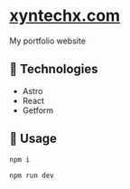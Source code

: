 # [xyntechx.com](https://xyntechx.com/)
My portfolio website

## 🤖 Technologies
- Astro
- React
- Getform

## 🔨 Usage
```bash
npm i
```

```bash
npm run dev
```
